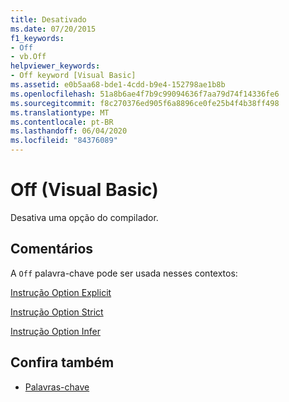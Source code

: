 ```yaml
---
title: Desativado
ms.date: 07/20/2015
f1_keywords:
- Off
- vb.Off
helpviewer_keywords:
- Off keyword [Visual Basic]
ms.assetid: e0b5aa68-bde1-4cdd-b9e4-152798ae1b8b
ms.openlocfilehash: 51a8b6ae4f7b9c99094636f7aa79d74f14336fe6
ms.sourcegitcommit: f8c270376ed905f6a8896ce0fe25b4f4b38ff498
ms.translationtype: MT
ms.contentlocale: pt-BR
ms.lasthandoff: 06/04/2020
ms.locfileid: "84376089"
---
```

# <a name="off-visual-basic"></a>Off (Visual Basic)
Desativa uma opção do compilador.  
  
## <a name="remarks"></a>Comentários  
 A `Off` palavra-chave pode ser usada nesses contextos:  
  
 [Instrução Option Explicit](../language-reference/statements/option-explicit-statement.md)  
  
 [Instrução Option Strict](../language-reference/statements/option-strict-statement.md)  
  
 [Instrução Option Infer](../language-reference/statements/option-infer-statement.md)  
  
## <a name="see-also"></a>Confira também

- [Palavras-chave](../language-reference/keywords/index.md)
